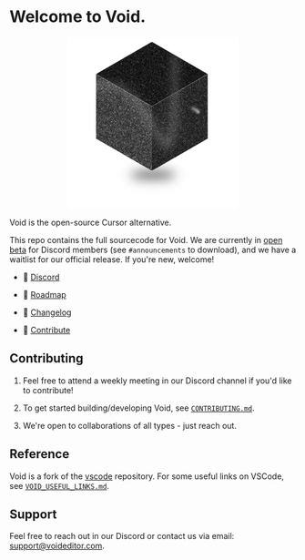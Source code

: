 # Welcome to Void.

<div align="center">
	<img
		src="./src/vs/workbench/browser/parts/editor/media/slice_of_void.png"
	 	alt="Void Welcome"
		width="300"
	 	height="300"
	/>
</div>

Void is the open-source Cursor alternative.

This repo contains the full sourcecode for Void. We are currently in [open beta](https://voideditor.com/) for Discord members (see `#announcements` to download), and we have a waitlist for our official release. If you're new, welcome!

- 👋 [Discord](https://discord.gg/RSNjgaugJs)

- 🚙 [Roadmap](https://github.com/orgs/voideditor/projects/2)

- 📝 [Changelog](https://voideditor.com/changelog)

- 🔨 [Contribute](https://github.com/voideditor/void/blob/main/CONTRIBUTING.md)


## Contributing

1. Feel free to attend a weekly meeting in our Discord channel if you'd like to contribute!

2. To get started building/developing Void, see [`CONTRIBUTING.md`](https://github.com/voideditor/void/blob/main/CONTRIBUTING.md).

3. We're open to collaborations of all types - just reach out.


## Reference

Void is a fork of the [vscode](https://github.com/microsoft/vscode) repository. For some useful links on VSCode, see [`VOID_USEFUL_LINKS.md`](https://github.com/voideditor/void/blob/main/VOID_USEFUL_LINKS.md).

## Support
Feel free to reach out in our Discord or contact us via email: support@voideditor.com.
